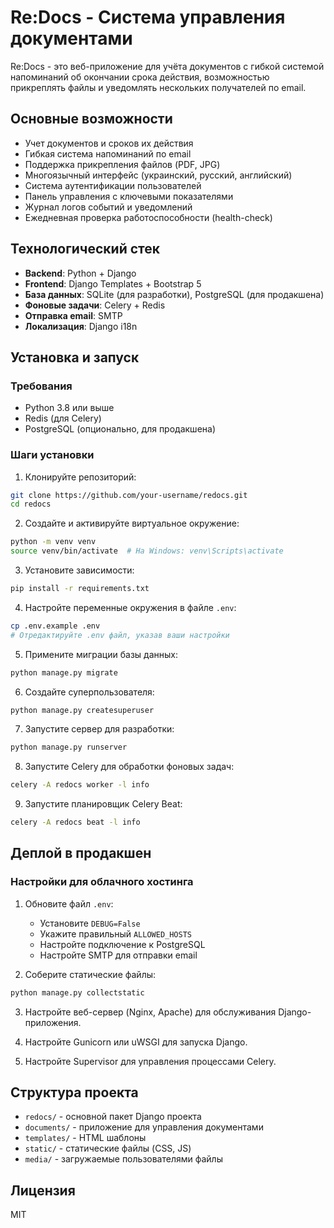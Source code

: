 # Re:Docs - Система управления документами

Re:Docs - это веб-приложение для учёта документов с гибкой системой напоминаний об окончании срока действия, возможностью прикреплять файлы и уведомлять нескольких получателей по email.

## Основные возможности

- Учет документов и сроков их действия
- Гибкая система напоминаний по email
- Поддержка прикрепления файлов (PDF, JPG)
- Многоязычный интерфейс (украинский, русский, английский)
- Система аутентификации пользователей
- Панель управления с ключевыми показателями
- Журнал логов событий и уведомлений
- Ежедневная проверка работоспособности (health-check)

## Технологический стек

- **Backend**: Python + Django
- **Frontend**: Django Templates + Bootstrap 5
- **База данных**: SQLite (для разработки), PostgreSQL (для продакшена)
- **Фоновые задачи**: Celery + Redis
- **Отправка email**: SMTP
- **Локализация**: Django i18n

## Установка и запуск

### Требования

- Python 3.8 или выше
- Redis (для Celery)
- PostgreSQL (опционально, для продакшена)

### Шаги установки

1. Клонируйте репозиторий:
```bash
git clone https://github.com/your-username/redocs.git
cd redocs
```

2. Создайте и активируйте виртуальное окружение:
```bash
python -m venv venv
source venv/bin/activate  # На Windows: venv\Scripts\activate
```

3. Установите зависимости:
```bash
pip install -r requirements.txt
```

4. Настройте переменные окружения в файле `.env`:
```bash
cp .env.example .env
# Отредактируйте .env файл, указав ваши настройки
```

5. Примените миграции базы данных:
```bash
python manage.py migrate
```

6. Создайте суперпользователя:
```bash
python manage.py createsuperuser
```

7. Запустите сервер для разработки:
```bash
python manage.py runserver
```

8. Запустите Celery для обработки фоновых задач:
```bash
celery -A redocs worker -l info
```

9. Запустите планировщик Celery Beat:
```bash
celery -A redocs beat -l info
```

## Деплой в продакшен

### Настройки для облачного хостинга

1. Обновите файл `.env`:
    - Установите `DEBUG=False`
    - Укажите правильный `ALLOWED_HOSTS`
    - Настройте подключение к PostgreSQL
    - Настройте SMTP для отправки email

2. Соберите статические файлы:
```bash
python manage.py collectstatic
```

3. Настройте веб-сервер (Nginx, Apache) для обслуживания Django-приложения.

4. Настройте Gunicorn или uWSGI для запуска Django.

5. Настройте Supervisor для управления процессами Celery.

## Структура проекта

- `redocs/` - основной пакет Django проекта
- `documents/` - приложение для управления документами
- `templates/` - HTML шаблоны
- `static/` - статические файлы (CSS, JS)
- `media/` - загружаемые пользователями файлы

## Лицензия

MIT